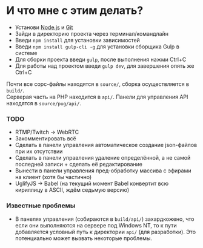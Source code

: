 # И что мне с этим делать?

* Установи [Node.js](https://nodejs.org/en/download/) и [Git](https://git-scm.com/downloads)
* Зайди в директорию проекта через терминал/командлайн
* Введи `npm install` для установки зависимостей
* Введи `npm install gulp-cli -g` для установки сборщика Gulp в системе
* Для сборки проекта введи `gulp`, после выполнения нажми Ctrl+C
* Для работы над проектом введи `gulp dev`, для завершения опять же Ctrl+C

Почти все сорс-файлы находятся в `source/`, сборка осуществляется в  `build/`.  
Серверая часть на PHP находится в `api/`. Панели для управления API находятся в `source/pug/api/`.

### TODO

* RTMP/Twitch -> WebRTC
* Закомментировать всё
* Сделать в панели управления автоматическое создание json-файлов при их отсутствии
* Сделать в панели управления удаление определённой, а не самой последней записи + сделать её редактирование
* Вынести в панели управления пред-обработку массива с эфирами на клиент (хотя бы частично)
* UglifyJS -> Babel (на текущий момент Babel конвертит всю кириллицу в ASCII, ждём седьмую версию)

### Известные проблемы

* В панелях управления (собираются в `build/api/`) захардкожено, что если они выполняются на сервере под Windows NT, то к пути добавляется условный путь к директории `api/` (для разработки). Это потенциально может вызвать некоторые проблемы.
